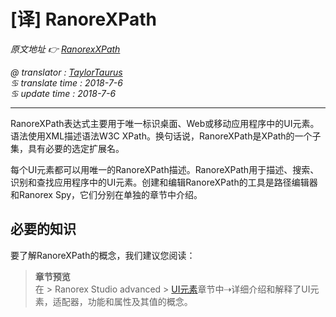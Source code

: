 # [译] RanoreXPath

*原文地址 👉 [RanorexXPath][0]*

*@ translator : [TaylorTaurus](https://github.com/taylortaurus)*    
*♋ translate time : 2018-7-6*  
*♋ update time : 2018-7-6*  

---

RanoreXPath表达式主要用于唯一标识桌面、Web或移动应用程序中的UI元素。语法使用XML描述语法W3C XPath。换句话说，RanoreXPath是XPath的一个子集，具有必要的选定扩展名。  

每个UI元素都可以用唯一的RanoreXPath描述。RanoreXPath用于描述、搜索、识别和查找应用程序中的UI元素。创建和编辑RanoreXPath的工具是路径编辑器和Ranorex Spy，它们分别在单独的章节中介绍。

## 必要的知识

要了解RanoreXPath的概念，我们建议您阅读：

> **章节预览**  
> 在 \> Ranorex Studio advanced \> [UI元素][1]章节中⇢详细介绍和解释了UI元素，适配器，功能和属性及其值的概念。  



[0]: https://www.ranorex.com/help/latest/ranorex-studio-advanced/ranorexpath/introduction/
[1]: ..\UI-elements\index.html